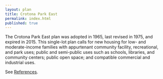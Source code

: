 ```yaml
---
layout: plan
title: Crotona Park East
permalink: index.html
published: true
---
```


The Crotona Park East plan was adopted in 1965, last revised in 1975, and expired in 2015. This single-lot plan calls for new housing for low- and moderate-income families with appurtenant community facility, recreational, and park uses; public and semi-public uses such as schools, libraries, and community centers; public open space; and compatible commercial and industrial uses.

See [References](http://www.urbanreviewer.org/#page=references.html). 